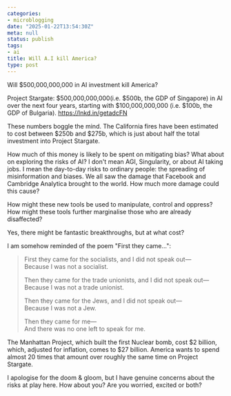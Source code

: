 ```yaml
---
categories:
- microblogging
date: "2025-01-22T13:54:30Z"
meta: null
status: publish
tags:
- ai
title: Will A.I kill America?
type: post
---
```


Will $500,000,000,000 in AI investment kill America?

Project Stargate: $500,000,000,000(i.e. $500b, the GDP of Singapore) in AI over
the next four years, starting with $100,000,000,000 (i.e. $100b, the GDP of
Bulgaria). https://lnkd.in/getadcFN

These numbers boggle the mind. The California fires have been estimated to cost
between $250b and $275b, which is just about half the total investment into
Project Stargate.

How much of this money is likely to be spent on mitigating bias? What about on
exploring the risks of AI? I don't mean AGI, Singularity, or about AI taking
jobs. I mean the day-to-day risks to ordinary people: the spreading of
misinformation and biases. We all saw the damage that Facebook and Cambridge
Analytica brought to the world. How much more damage could this cause?

How might these new tools be used to manipulate, control and oppress? How might
these tools further marginalise those who are already disaffected?

Yes, there might be fantastic breakthroughs, but at what cost?

I am somehow reminded of the poem "First they came...":

> First they came for the socialists, and I did not speak out—\
> Because I was not a socialist.
>
> Then they came for the trade unionists, and I did not speak out—\
> Because I was not a trade unionist.
>
> Then they came for the Jews, and I did not speak out—\
> Because I was not a Jew.
>
> Then they came for me—\
> And there was no one left to speak for me.

The Manhattan Project, which built the first Nuclear bomb, cost $2 billion,
which, adjusted for inflation, comes to $27 billion. America wants to spend
almost 20 times that amount over roughly the same time on Project Stargate.

I apologise for the doom & gloom, but I have genuine concerns about the risks at
play here. How about you? Are you worried, excited or both?
